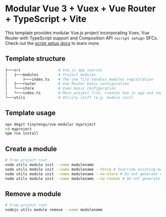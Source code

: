 # Modular Vue 3 + Vuex + Vue Router + TypeScript + Vite

This template provides modular Vue.js project incorporating Vuex, Vue Router with TypeScript support and Composition API `<script setup>` SFCs. Check out the [script setup docs](https://v3.vuejs.org/api/sfc-script-setup.html#sfc-script-setup) to learn more.

## Template structure
```bash
├───src                 # Vue.js app sources
│   ├───modules         # Project modules
|       ├───index.ts    # The one file handles modules registration
│   ├───router          # Vue Router basic configuration
│   └───store           # Vuex basic configuration
|   └───index.ts        # Main project file, creates Vue.js app and registers app modules
└───utils               # Utility stuff (e.g. module init)
```

## Template usage
```bash
npx degit tinytengu/vue-modular myproject
cd myproject
npm run install
```

## Create a module
```bash
# From project root
node utils module init --name modulename
node utils module init --name modulename --force # Override existing module if exists
node utils module init --name modulename --no-store # Do not generate vuex storage file (store.ts)
node utils module init --name modulename --no-routes # Do not generate routes file (routes.ts)
```

## Remove a module
```bash
# From project root
nodejs utils module remove --name modulename
```
